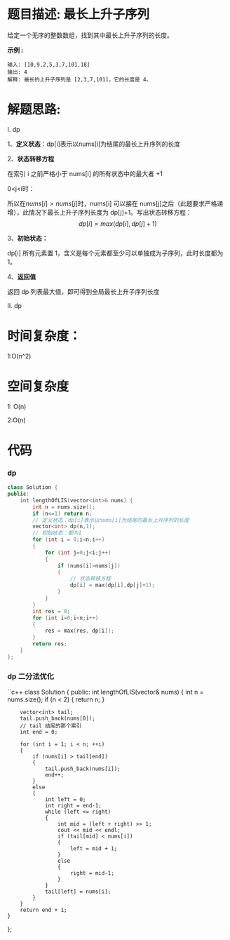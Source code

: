 # 题目描述:  最长上升子序列

给定一个无序的整数数组，找到其中最长上升子序列的长度。

**示例 :**
```
输入: [10,9,2,5,3,7,101,18]
输出: 4 
解释: 最长的上升子序列是 [2,3,7,101]，它的长度是 4。
```

# 解题思路:
  I. dp
  
  1、**定义状态**：dp[i]表示以nums[i]为结尾的最长上升序列的长度
  
  2、**状态转移方程**
  
在索引 i 之前严格小于 nums[i] 的所有状态中的最大者 +1

0<j<i时：

所以在$nums[i] > nums[j]$时，nums[i] 可以接在 nums[j]之后（此题要求严格递增），此情况下最长上升子序列长度为 dp[j]+1。写出状态转移方程：
$$
dp[i]=max(dp[i], dp[j]+1) 
$$

3、**初始状态：**

dp[i] 所有元素置 1，含义是每个元素都至少可以单独成为子序列，此时长度都为 1。

4、**返回值**

返回 dp 列表最大值，即可得到全局最长上升子序列长度

  II. dp

# 时间复杂度：
  1:O(n^2)
# 空间复杂度
  
  1: O(n)
  
  2:O(n)
  
# 代码

### dp
```c++
class Solution {
public:
    int lengthOfLIS(vector<int>& nums) {
        int n = nums.size();
        if (n<=1) return n;
        // 定义状态：dp[i]表示以nums[i]为结尾的最长上升序列的长度
        vector<int> dp(n,1);
        // 初始状态：都为1
        for (int i = 0;i<n;i++)
        {
            for (int j=0;j<i;j++)
            {
                if (nums[i]>nums[j])
                {
                    // 状态转移方程
                    dp[i] = max(dp[i],dp[j]+1);
                }
            }
        }
        int res = 0;
        for (int i=0;i<n;i++)
        {
            res = max(res, dp[i]);
        }
        return res;
    }
};
```
### dp 二分法优化
``c++
class Solution {
public:
    int lengthOfLIS(vector<int>& nums) {
        int n = nums.size();
        if (n < 2) {
            return n;
        }

        vector<int> tail;
        tail.push_back(nums[0]);
        // tail 结尾的那个索引
        int end = 0;

        for (int i = 1; i < n; ++i) 
        {
            if (nums[i] > tail[end]) 
            {
                tail.push_back(nums[i]);
                end++;
            } 
            else 
            {
                int left = 0;
                int right = end-1;
                while (left <= right) 
                {
                    int mid = (left + right) >> 1;
                    cout << mid << endl;
                    if (tail[mid] < nums[i]) 
                    {
                        left = mid + 1;
                    } 
                    else 
                    {
                        right = mid-1;
                    }
                }
                tail[left] = nums[i];
            }
        }
        return end + 1;
    }
};
```
